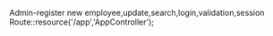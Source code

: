 Admin-register new employee,update,search,login,validation,session
Route::resource('/app','AppController');
